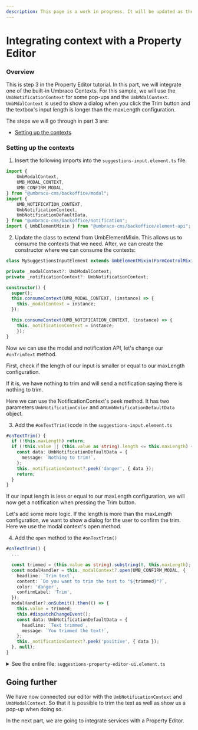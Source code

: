 ```yaml
---
description: This page is a work in progress. It will be updated as the software evolves.
---
```


# Integrating context with a Property Editor

### Overview

This is step 3 in the Property Editor tutorial. In this part, we will integrate one of the built-in Umbraco Contexts. For this sample, we will use the `UmbNotificationContext` for some pop-ups and the `UmbMdalContext`. `UmbMdalContext` is used to show a dialog when you click the Trim button and the textbox's input length is longer than the maxLength configuration.

The steps we will go through in part 3 are:

* [Setting up the contexts](integrating-context-with-a-property-editor.md#setting-up-the-contexts)

### Setting up the contexts

1. Insert the following imports into the `suggestions-input.element.ts` file.

```typescript
import {
    UmbModalContext,
    UMB_MODAL_CONTEXT,
    UMB_CONFIRM_MODAL,
} from "@umbraco-cms/backoffice/modal";
import {
    UMB_NOTIFICATION_CONTEXT,
    UmbNotificationContext,
    UmbNotificationDefaultData,
} from "@umbraco-cms/backoffice/notification";
import { UmbElementMixin } from "@umbraco-cms/backoffice/element-api";
```

2. Update the class to extend from UmbElementMixin. This allows us to consume the contexts that we need. After, we can create the constructor where we can consume the contexts:

```typescript
class MySuggestionsInputElement extends UmbElementMixin(FormControlMixin(LitElement))
```

```typescript
private _modalContext?: UmbModalContext;
private _notificationContext?: UmbNotificationContext;

constructor() {
  super();
  this.consumeContext(UMB_MODAL_CONTEXT, (instance) => {
    this._modalContext = instance;
  });

  this.consumeContext(UMB_NOTIFICATION_CONTEXT, (instance) => {
    this._notificationContext = instance;
    });
}
```

Now we can use the modal and notification API, let's change our `#onTrimText` method.

First, check if the length of our input is smaller or equal to our maxLength configuration.&#x20;

If it is, we have nothing to trim and will send a notification saying there is nothing to trim.&#x20;

Here we can use the NotificationContext's peek method. It has two parameters `UmbNotificationColor` and an`UmbNotificationDefaultData` object.

3. Add the `#onTextTrim()`code in the `suggestions-input.element.ts`

```typescript
#onTextTrim() {
  if (!this.maxLength) return;
  if (!this.value || (this.value as string).length <= this.maxLength) {
    const data: UmbNotificationDefaultData = {
      message: `Nothing to trim!`,
    };
    this._notificationContext?.peek('danger', { data });
    return;
  }
}
```

If our input length is less or equal to our maxLength configuration, we will now get a notification when pressing the Trim button.

Let's add some more logic. If the length is more than the maxLength configuration, we want to show a dialog for the user to confirm the trim. Here we use the modal context's open method.

4. Add the `open` method to the `#onTextTrim()`&#x20;

```typescript
#onTextTrim() {
  ...

  const trimmed = (this.value as string).substring(0, this.maxLength);
  const modalHandler = this._modalContext?.open(UMB_CONFIRM_MODAL, {
    headline: `Trim text`,
    content: `Do you want to trim the text to "${trimmed}"?`,
    color: 'danger',
    confirmLabel: 'Trim',
  });
  modalHandler?.onSubmit().then(() => {
    this.value = trimmed;
    this.#dispatchChangeEvent();
    const data: UmbNotificationDefaultData = {
      headline: `Text trimmed`,
      message: `You trimmed the text!`,
    };
    this._notificationContext?.peek('positive', { data });
  }, null);
}
```

<details>

<summary>See the entire file: <code>suggestions-property-editor-ui.element.ts</code> </summary>

```typescript
import {
    LitElement,
    css,
    html,
    customElement,
    property,
    state,
} from "@umbraco-cms/backoffice/external/lit";
import {
    UUIInputEvent,
    FormControlMixin,
} from "@umbraco-cms/backoffice/external/uui";
import {
    UmbModalContext,
    UMB_MODAL_CONTEXT,
    UMB_CONFIRM_MODAL,
} from "@umbraco-cms/backoffice/modal";
import {
    UMB_NOTIFICATION_CONTEXT,
    UmbNotificationContext,
    UmbNotificationDefaultData,
} from "@umbraco-cms/backoffice/notification";
import { UmbElementMixin } from "@umbraco-cms/backoffice/element-api";

@customElement("my-suggestions-input")
export class UmbMySuggestionsInputElement extends UmbElementMixin(
    FormControlMixin(LitElement)
) {
    @property({ type: Boolean })
    disabled = false;

    @property({ type: String })
    placeholder?: string;

    @property({ type: Number })
    maxLength?: number;

    private _modalContext?: UmbModalContext;
    private _notificationContext?: UmbNotificationContext;

    constructor() {
        super();
        this.consumeContext(UMB_MODAL_CONTEXT, (instance) => {
            this._modalContext = instance;
        });

        this.consumeContext(UMB_NOTIFICATION_CONTEXT, (instance) => {
            this._notificationContext = instance;
        });
    }

    @state()
    private _suggestions = [
        "You should take a break",
        "I suggest that you visit the Eiffel Tower",
        "How about starting a book club today or this week?",
        "Are you hungry?",
    ];

    protected getFormElement() {
        return undefined;
    }

    #onInput(e: UUIInputEvent) {
        this.value = e.target.value as string;
        this.#dispatchChangeEvent();
    }
    #onSuggestion() {
        const randomIndex = (this._suggestions.length * Math.random()) | 0;
        this.value = this._suggestions[randomIndex];
        this.#dispatchChangeEvent();
    }
    #onTextTrim() {
        if (!this.maxLength) return;
        if (!this.value || (this.value as string).length <= this.maxLength) {
            const data: UmbNotificationDefaultData = {
                message: `Nothing to trim!`,
            };
            this._notificationContext?.peek("danger", { data });
            return;
        }
        const trimmed = (this.value as string).substring(0, this.maxLength);
        const modalHandler = this._modalContext?.open(UMB_CONFIRM_MODAL, {
            headline: `Trim text`,
            content: `Do you want to trim the text to "${trimmed}"?`,
            color: "danger",
            confirmLabel: "Trim",
        });
        modalHandler?.onSubmit().then(() => {
            this.value = trimmed;
            this.#dispatchChangeEvent();
            const data: UmbNotificationDefaultData = {
                headline: `Text trimmed`,
                message: `You trimmed the text!`,
            };
            this._notificationContext?.peek("positive", { data });
        }, null);
    }

    #dispatchChangeEvent() {
        this.dispatchEvent(
            new CustomEvent("change", { bubbles: true, composed: true })
        );
    }

    render() {
        return html`<div class="blue-text">${this.value}</div>
            <uui-input
                id="suggestion-input"
                class="element"
                label="text input"
                .placeholder="${this.placeholder}"
                .maxlength=${this.maxLength}
                .value="${this.value || ""}"
                @input=${this.#onInput}
            ></uui-input>
            <div id="wrapper">
                <uui-button
                    id="suggestion-button"
                    class="element"
                    look="primary"
                    label="give me suggestions"
                    @click=${this.#onSuggestion}
                    ?disabled=${this.disabled}
                >
                    Give me suggestions!
                </uui-button>
                <uui-button
                    id="suggestion-trimmer"
                    class="element"
                    look="outline"
                    label="Trim text"
                    @click=${this.#onTextTrim}
                >
                    Trim text
                </uui-button>
            </div> `;
    }

    static styles = [
        css`
            .blue-text {
                color: var(--uui-color-focus);
            }
            #wrapper {
                margin-top: 10px;
                display: flex;
                gap: 10px;
            }
            .element {
                width: 100%;
            }
        `,
    ];
}

export default UmbMySuggestionsInputElement;

declare global {
    interface HTMLElementTagNameMap {
        "my-suggestions-input": UmbMySuggestionsInputElement;
    }
}
```

</details>

## Going further

We have now connected our editor with the `UmbNotificationContext` and `UmbModalContext`. So that it is possible to trim the text as well as show us a pop-up when doing so.

In the next part, we are going to integrate services with a Property Editor.
